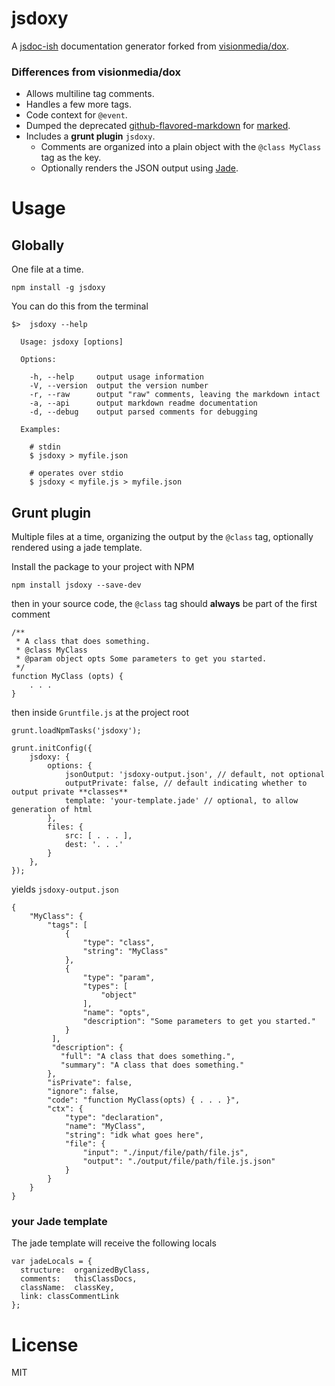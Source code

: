 # jsdoxy

A [jsdoc-ish](http://usejsdoc.org) documentation generator forked from [visionmedia/dox](https://github.com/visionmedia/dox).

### Differences from visionmedia/dox

* Allows multiline tag comments.
* Handles a few more tags.
* Code context for `@event`.
* Dumped the deprecated [github-flavored-markdown](https://github.com/isaacs/github-flavored-markdown) for [marked](https://github.com/chjj/marked).
* Includes a **grunt plugin** `jsdoxy`. 
	* Comments are organized into a plain object with the `@class MyClass` tag as the key.
	* Optionally renders the JSON output using [Jade](http://jade-lang.com).

# Usage

## Globally

One file at a time.

	npm install -g jsdoxy

You can do this from the terminal

	$>  jsdoxy --help

	  Usage: jsdoxy [options]

	  Options:

	    -h, --help     output usage information
	    -V, --version  output the version number
	    -r, --raw      output "raw" comments, leaving the markdown intact
	    -a, --api      output markdown readme documentation
	    -d, --debug    output parsed comments for debugging

	  Examples:

	    # stdin
	    $ jsdoxy > myfile.json

	    # operates over stdio
	    $ jsdoxy < myfile.js > myfile.json


## Grunt plugin

Multiple files at a time, organizing the output by the `@class` tag, optionally rendered using a jade template.

Install the package to your project with NPM

	npm install jsdoxy --save-dev

then in your source code, the `@class` tag should **always** be part of the first comment
	
	/**
	 * A class that does something.
	 * @class MyClass
	 * @param object opts Some parameters to get you started.
	 */
	function MyClass (opts) {
		. . .
	}

then inside `Gruntfile.js` at the project root

    grunt.loadNpmTasks('jsdoxy');

    grunt.initConfig({
		jsdoxy: {
            options: {
            	jsonOutput: 'jsdoxy-output.json', // default, not optional
            	outputPrivate: false, // default indicating whether to output private **classes**
                template: 'your-template.jade' // optional, to allow generation of html
            },
            files: {
                src: [ . . . ],
                dest: '. . .'
            }
        },
	});

yields `jsdoxy-output.json`
	
	{
		"MyClass": {
	        "tags": [
	            {
	                "type": "class",
	                "string": "MyClass"
	            },
	            {
	                "type": "param",
	                "types": [
	                    "object"
	                ],
	                "name": "opts",
	                "description": "Some parameters to get you started."
	            }
	         ],
	         "description": {
	           "full": "A class that does something.",
	           "summary": "A class that does something."
	        },
	        "isPrivate": false,
	        "ignore": false,
	        "code": "function MyClass(opts) { . . . }",
	        "ctx": {
	            "type": "declaration",
	            "name": "MyClass",
	            "string": "idk what goes here",
	            "file": {
	            	"input": "./input/file/path/file.js",
	            	"output": "./output/file/path/file.js.json"
	            }
	        }
	    }
	}

### your Jade template

The jade template will receive the following locals

	var jadeLocals = {
      structure:  organizedByClass,
      comments:   thisClassDocs,
      className:  classKey,
      link: classCommentLink
    };


# License

MIT
